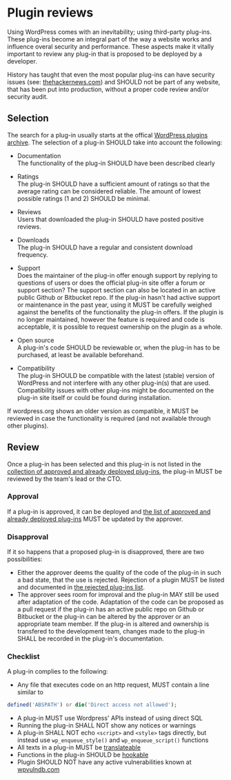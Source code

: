 # Plugin reviews
Using WordPress comes with an inevitability; using third-party plug-ins. These plug-ins become an integral part of the way a website works and influence overal security and performance. These aspects make it vitally important to review any plug-in that is proposed to be deployed by a developer.

History has taught that even the most popular plug-ins can have security issues (see: [thehackernews.com](http://thehackernews.com/2015/03/wordpress-seo-by-yoast-plugin.html)) and SHOULD not be part of any website, that has been put into production, without a proper code review and/or security audit.

## Selection
The search for a plug-in usually starts at the offical [WordPress plugins archive](https://wordpress.org/plugins/). The selection of a plug-in SHOULD take into account the following:
- Documentation
<br />The functionality of the plug-in SHOULD have been described clearly

- Ratings
<br />The plug-in SHOULD have a sufficient amount of ratings so that the average rating can be considered reliable. The amount of lowest possible ratings (1 and 2) SHOULD be minimal.

- Reviews
<br />Users that downloaded the plug-in SHOULD have posted positive reviews.
    
- Downloads
<br />The plug-in SHOULD have a regular and consistent download frequency.
    
- Support
<br />Does the maintainer of the plug-in offer enough support by replying to questions of users or does the official plug-in site offer a forum or support section? The support section can also be located in an active public Github or Bitbucket repo. If the plug-in hasn't had active support or maintenance in the past year, using it MUST be carefully weighed against the benefits of the functionality the plug-in offers. If the plugin is no longer maintained, however the feature is required and code is acceptable, it is possible to request ownership on the plugin as a whole.

- Open source
<br />A plug-in's code SHOULD be reviewable or, when the plug-in has to be purchased, at least be available beforehand.

- Compatibility
<br />The plug-in SHOULD be compatible with the latest (stable) version of WordPress and not interfere with any other plug-in(s) that are used. Compatibility issues with other plug-ins might be documented on the plug-in site itself or could be found during installation.

If wordpress.org shows an older version as compatible, it MUST be reviewed in case the functionality is required (and not available through other plugins).

## Review
Once a plug-in has been selected and this plug-in is not listed in the [collection of approved and already deployed plug-ins](/#todo), the plug-in MUST be reviewed by the team's lead or the CTO.

### Approval
If a plug-in is approved, it can be deployed and [the list of approved and already deployed plug-ins](/#todo) MUST be updated by the approver.

### Disapproval
If it so happens that a proposed plug-in is disapproved, there are two possibilities:
- Either the approver deems the quality of the code of the plug-in in such a bad state, that the use is rejected. Rejection of a plugin MUST be listed and documented in [the rejected plug-ins list](/#todo).
- The approver sees room for improval and the plug-in MAY still be used after adaptation of the code. Adaptation of the code can be proposed as a pull request if the plug-in has an active public repo on Github or Bitbucket or the plug-in can be altered by the approver or an appropriate team member. If the plug-in is altered and ownership is transfered to the development team, changes made to the plug-in SHALL be recorded in the plug-in's documentation.

### Checklist
A plug-in complies to the following:
- Any file that executes code on an http request, MUST contain a line similar to
```php
defined('ABSPATH') or die('Direct access not allowed');
```
- A plug-in MUST use Wordpress' APIs instead of using direct SQL
- Running the plug-in SHALL NOT show any notices or warnings
- A plug-in SHALL NOT echo `<script>` and `<style>` tags directly, but instead use `wp_enqueue_style()` and `wp_enqueue_script()` functions
- All texts in a plug-in MUST be [translateable](https://codex.wordpress.org/I18n_for_WordPress_Developers)
- Functions in the plug-in SHOULD be [hookable](https://codex.wordpress.org/Plugin_API#Hook_to_WordPress)
- Plugin SHOULD NOT have any active vulnerabilities known at [wpvulndb.com](https://wpvulndb.com/)
